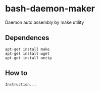# bash-daemon-maker
Daemon auto assembly by make utility

## Dependences
```
apt-get install make
apt-get install wget
apt-get install unzip
```

## How to
```
Instruction...
```